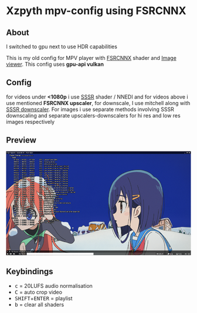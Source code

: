 # Xzpyth mpv-config using FSRCNNX
## About
I switched to gpu next to use HDR capabilities

This is my old config for MPV player with [FSRCNNX](https://github.com/igv/FSRCNN-TensorFlow) shader and [Image viewer](https://github.com/occivink/mpv-image-viewer).
This config uses **gpu-api vulkan**
## Config
for videos under **<1080p** i use [SSSR](https://gist.github.com/igv/2364ffa6e81540f29cb7ab4c9bc05b6b) shader / NNEDI and for videos above i use mentioned **FSRCNNX upscaler**, for downscale, I use mitchell along with [SSSR downscaler](https://gist.github.com/igv/36508af3ffc84410fe39761d6969be10). For images i use separate methods involving SSSR downscaling and separate upscalers-downscalers for hi res and low res images respectively
## Preview
![Alt text](preview.webp?raw=true "Screenshot")
## Keybindings
- <kbd>c</kbd> = 20LUFS audio normalisation
- <kbd>C</kbd> = auto crop video
- <kbd>SHIFT</kbd>+<kbd>ENTER</kbd> = playlist
- <kbd>b</kbd> = clear all shaders
